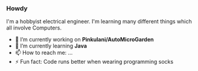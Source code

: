 ### Howdy

I'm a hobbyist electrical engineer. I'm learning many different things which all involve Computers.

- 🔭 I’m currently working on **Pinkulani/AutoMicroGarden**
- 🌱 I’m currently learning **Java**
- 📫 How to reach me: ...
- ⚡ Fun fact: Code runs better when wearing programming socks
